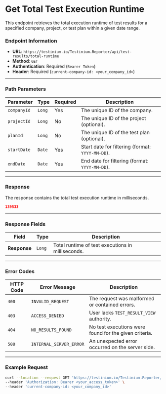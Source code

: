 # Get Total Test Execution Runtime

This endpoint retrieves the total execution runtime of test results for a specified company, project, or test plan within a given date range.

### Endpoint Information

* **URL**: `https://testinium.io/Testinium.Reporter/api/test-results/total-runtime`
* **Method**: `GET`
* **Authentication**: Required (`Bearer Token`)
* **Header**: Required (`current-company-id: <your_company_id>`)

***

### Path Parameters

| Parameter   | Type   | Required | Description                                      |
| ----------- | ------ | -------- | ------------------------------------------------ |
| `companyId` | `Long` | Yes      | The unique ID of the company.                    |
| `projectId` | `Long` | No       | The unique ID of the project (optional).         |
| `planId`    | `Long` | No       | The unique ID of the test plan (optional).       |
| `startDate` | `Date` | Yes      | Start date for filtering (format: `YYYY-MM-DD`). |
| `endDate`   | `Date` | Yes      | End date for filtering (format: `YYYY-MM-DD`).   |

***

### Response

The response contains the total test execution runtime in milliseconds.

```json
139533
```

***

### Response Fields

| Field        | Type   | Description                                       |
| ------------ | ------ | ------------------------------------------------- |
| **Response** | `Long` | Total runtime of test executions in milliseconds. |

***

### Error Codes

| HTTP Code | Error Message           | Description                                           |
| --------- | ----------------------- | ----------------------------------------------------- |
| `400`     | `INVALID_REQUEST`       | The request was malformed or contained errors.        |
| `403`     | `ACCESS_DENIED`         | User lacks `TEST_RESULT_VIEW` authority.              |
| `404`     | `NO_RESULTS_FOUND`      | No test executions were found for the given criteria. |
| `500`     | `INTERNAL_SERVER_ERROR` | An unexpected error occurred on the server side.      |

***

### Example Request

```bash
curl --location --request GET 'https://testinium.io/Testinium.Reporter/api/test-results/total-runtime?companyId=1234&startDate=2024-01-01&endDate=2024-01-31' \
--header 'Authorization: Bearer <your_access_token>' \
--header 'current-company-id: <your_company_id>'
```
